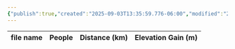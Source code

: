 ```yaml
---
{"publish":true,"created":"2025-09-03T13:35:59.776-06:00","modified":"2025-09-03T14:54:57.331-06:00","published":"2025-09-03T14:54:57.331-06:00","tags":["route"],"cssclasses":"","elevation":null,"region":"Banff","location":"51.2240718, -116.0985966","DWYT":null,"Kane":"Moderate","completed":false}
---
```



| file name | People | Distance (km) | Elevation Gain (m) |
| --------- | ------ | ------------- | ------------------ |